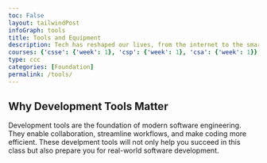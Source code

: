 ```yaml
---
toc: False 
layout: tailwindPost
infoGraph: tools
title: Tools and Equipment
description: Tech has reshaped our lives, from the internet to the smartphone in your pocket, or the advent of AI. This course is opening new technology possibilities by equipping you with the developer tools that are the keys to boundless technology possibilities.
courses: {'csse': {'week': 1}, 'csp': {'week': 1}, 'csa': {'week': 1}}
type: ccc
categories: [Foundation]
permalink: /tools/
---
```


## Why Development Tools Matter

Development tools are the foundation of modern software engineering. They enable collaboration, streamline workflows, and make coding more efficient. These develpment tools will not only help you succeed in this class but also prepare you for real-world software development.

<!-- Question Container -->
<div id="questions-container" class="space-y-6 border-t pt-6"></div>
<!-- Question Data -->
<script>
// JSON for questions
const questionsData = [
    {
        id: "tools-familiarity",
        title: "Tools Familiarity",
        question: "What are the key tools in the infographic?  List it's purpose in your own words."
    },
    {
        id: "tools-bunrdown-link",
        title: "Issue and Burndown List",
        question: "Provide a link to your GitHub Issue."
    },
    {
        id: "tools-setup-time",
        title: "Tools Setup and Time",
        question: "How long did it take? Write down your biggest success and biggest challenge."
    },
    {
        id: "tools-version-checks",
        title: "Version Checks",
        question: "Capture text output of your version checks.  Why do you think it is correct?"
    },
    {
        id: "tools-vscode-make",
        title: "VSCode ",
        question: "Capture text output of your VSCode make with link to localhost IP address.  Why do you think it is correct?"
    }
];

// Render questions
function renderQuestions() {
    const questionsContainer = document.getElementById("questions-container");
    questionsData.forEach(question => {
        const savedResponse = localStorage.getItem(question.id) || "";
        const questionHTML = `
            <div class="p-4 rounded-lg shadow-md">
                <h3 class="text-lg font-semibold mb-2">${question.title}</h3>
                <p class="text-sm mb-4">${question.question}</p>
                <textarea id="${question.id}" class="w-full border rounded-lg p-2 text-sm" rows="2" placeholder="Write your response here...">${savedResponse}</textarea>
            </div>
        `;
        questionsContainer.innerHTML += questionHTML;
    });

    // Add event listeners to save responses
    questionsData.forEach(question => {
        const textarea = document.getElementById(question.id);
        textarea.addEventListener("input", () => {
            localStorage.setItem(question.id, textarea.value);
        });
    });
}
// Initialize the page
document.addEventListener("DOMContentLoaded", () => {
    renderQuestions();
});
</script>
